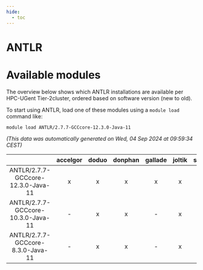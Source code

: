 ```yaml
---
hide:
  - toc
---
```


ANTLR
=====

# Available modules


The overview below shows which ANTLR installations are available per HPC-UGent Tier-2cluster, ordered based on software version (new to old).

To start using ANTLR, load one of these modules using a `module load` command like:

```shell
module load ANTLR/2.7.7-GCCcore-12.3.0-Java-11
```

*(This data was automatically generated on Wed, 04 Sep 2024 at 09:59:34 CEST)*  

| |accelgor|doduo|donphan|gallade|joltik|shinx|skitty|
| :---: | :---: | :---: | :---: | :---: | :---: | :---: | :---: |
|ANTLR/2.7.7-GCCcore-12.3.0-Java-11|x|x|x|x|x|x|x|
|ANTLR/2.7.7-GCCcore-10.3.0-Java-11|-|x|x|-|x|-|x|
|ANTLR/2.7.7-GCCcore-8.3.0-Java-11|-|x|x|-|x|-|x|
